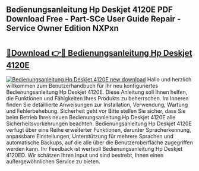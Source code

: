 ## Bedienungsanleitung Hp Deskjet 4120E PDF Download Free - Part-SCe User Guide Repair - Service Owner Edition NXPxn

# <h2><a href="http://df2ssfe.blite.top/?on=Bedienungsanleitung+Hp+Deskjet+4120E">🔗Download 👉🔴 Bedienungsanleitung Hp Deskjet 4120E</a></h2>

[![Bedienungsanleitung Hp Deskjet 4120E new download](https://i.imgur.com/lujVjoI.png)](http://df2ssfe.blite.top/?on=Bedienungsanleitung+Hp+Deskjet+4120E)
Hallo und herzlich willkommen zum Benutzerhandbuch für Ihr neu konfiguriertes Bedienungsanleitung Hp Deskjet 4120E. Diese Anleitung soll Ihnen helfen, die Funktionen und Fähigkeiten Ihres Produkts zu beherrschen. Im Inneren finden Sie detaillierte Anweisungen zur Installation, Verwendung, Wartung und Fehlerbehebung. Sicherheit geht vor Bitte stellen Sie sicher, dass Sie beim Betrieb Ihres neuen Bedienungsanleitung Hp Deskjet 4120E alle Sicherheitsvorkehrungen beachten. Bedienungsanleitung Hp Deskjet 4120E verfügt über eine Reihe erweiterter Funktionen, darunter Spracherkennung, anpassbare Einstellungen, Unterstützung für mehrere Sprachen und automatische Backups, auf die alle über die Benutzeroberfläche zugegriffen werden kann. Ihr Feedback ist wertvoll Bedienungsanleitung Hp Deskjet 4120ED. Wir schätzen Ihren Input und sind bestrebt, Ihnen einen außergewöhnlichen Service zu bieten.
